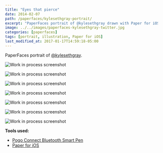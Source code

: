 ```yaml
---
title: "Eyes that pierce"
date: 2014-02-07
path: /paperfaces/kylesethgray-portrait/
excerpt: "PaperFaces portrait of @kylesethgray drawn with Paper for iOS on an iPad."
image: ../../images/paperfaces-kylesethgray-twitter.jpg
categories: [paperfaces]
tags: [portrait, illustration, Paper for iOS]
last_modified_at: 2017-01-17T14:59:18-05:00
---
```


PaperFaces portrait of [@kylesethgray](https://twitter.com/kylesethgray).

![Work in process screenshot](../../images/paperfaces-kylesethgray-process-1-lg.jpg)

![Work in process screenshot](../../images/paperfaces-kylesethgray-process-2-lg.jpg)

![Work in process screenshot](../../images/paperfaces-kylesethgray-process-3-lg.jpg)

![Work in process screenshot](../../images/paperfaces-kylesethgray-process-4-lg.jpg)

![Work in process screenshot](../../images/paperfaces-kylesethgray-process-5-lg.jpg)

![Work in process screenshot](../../images/paperfaces-kylesethgray-process-6-lg.jpg)

![Work in process screenshot](../../images/paperfaces-kylesethgray-process-7-lg.jpg)

**Tools used:**

- [Pogo Connect Bluetooth Smart Pen](https://www.amazon.com/gp/product/B009K448L4/ref=as_li_ss_tl?ie=UTF8&camp=1789&creative=390957&creativeASIN=B009K448L4&linkCode=as2&tag=mademist-20)
- [Paper for iOS](https://paper.bywetransfer.com/)
